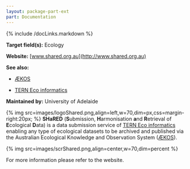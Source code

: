 ```yaml
---
layout: package-part-ext
part: Documentation
---
```

{% include /docLinks.markdown %}

**Target field(s):** Ecology 

**Website:** [www.shared.org.au](http://www.shared.org.au)

**See also:** 

* [ÆKOS](http://www.ecoinformatics.org.au/)

* [TERN Eco informatics](http://www.tern.org.au/Eco-informatics-pg17733.html)

**Maintained by:** University of Adelaide

{% img src=images/logoShared.png,align=left,w=70,dim=px,css=margin-right:20px; %}
**SHaRED** (**S**ubmission, **H**armonisation **a**nd **R**etrieval of **E**cological **D**ata) is a data submission service of 
[TERN Eco informatics](http://www.tern.org.au/Eco-informatics-pg17733.html)
enabling any type of ecological datasets to be archived and published via the Australian Ecological Knowledge and Observation System ([ÆKOS](http://www.ecoinformatics.org.au/)). 

{% img src=images/scrShared.png,align=center,w=70,dim=percent %}

For more information please refer to the website.
